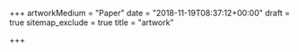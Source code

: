 +++
artworkMedium = "Paper"
date = "2018-11-19T08:37:12+00:00"
draft = true
sitemap_exclude = true
title = "artwork"

+++
